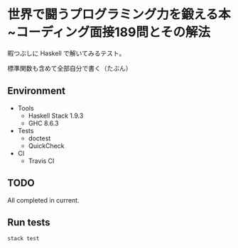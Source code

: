 # 世界で闘うプログラミング力を鍛える本 ~コーディング面接189問とその解法

暇つぶしに Haskell で解いてみるテスト。

標準関数も含めて全部自分で書く（たぶん）

## Environment

- Tools
  - Haskell Stack 1.9.3
  - GHC 8.6.3
- Tests
  - doctest
  - QuickCheck
- CI
  - Travis CI

## TODO

All completed in current.

## Run tests

```console
stack test
```
